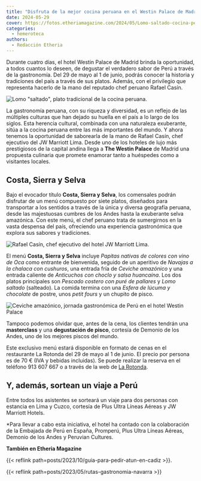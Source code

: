 ```yaml
---
title: "Disfruta de la mejor cocina peruana en el Westin Palace de Madrid (sólo 4 días)"
date: 2024-05-29
cover: https://fotos.etheriamagazine.com/2024/05/Lomo-saltado-cocina-peruana.jpg
categories: 
  - hemeroteca
authors: 
  - Redacción Etheria
---
```


Durante cuatro días, el hotel Westin Palace de Madrid brinda la oportunidad, a todos 
cuantos lo deseen, de degustar el verdadero sabor de Perú a través de la gastronomía. 
Del 29 de mayo al 1 de junio, podrás conocer la historia y tradiciones del país a través 
de sus platos. Además, con el privilegio que representa hacerlo de la mano del reputado 
chef peruano Rafael Casín. 

![Lomo "saltado", plato tradicional de la cocina peruana.](https://fotos.etheriamagazine.com/2024/05/Lomo-saltado-cocina-peruana.jpg 'Lomo "saltado", plato tradicional de la cocina peruana.')

La gastronomía peruana, con su riqueza y diversidad, es un reflejo de las múltiples 
culturas que han dejado su huella en el país a lo largo de los siglos. Esta herencia 
cultural, combinada con una naturaleza exuberante, sitúa a la cocina peruana entre las 
más importantes del mundo. Y ahora tenemos la oportunidad de saborearla de la mano de 
Rafael Casín, chef ejecutivo del JW Marriott Lima. Desde uno de los hoteles de lujo más 
prestigiosos de la capital andina llega a **The Westin Palace** de Madrid una propuesta 
culinaria que promete enamorar tanto a huéspedes como a visitantes locales. 

## Costa, Sierra y Selva

Bajo el evocador título **Costa, Sierra y Selva**, los comensales podrán disfrutar de un 
menú compuesto por siete platos, diseñados para transportar a los sentidos a través de 
la única y diversa geografía peruana, desde las majestuosas cumbres de los Andes hasta 
la exuberante selva amazónica. Con este menú, el chef peruano trata de sumergirnos en la 
vasta despensa del país, ofreciendo una experiencia gastronómica que explora sus sabores 
y tradiciones. 

![Rafael Casín, chef ejecutivo del hotel JW Marriott Lima.](https://fotos.etheriamagazine.com/2024/05/chef-peru-hotel-palace.jpg "Rafael Casín, chef ejecutivo del hotel JW Marriott Lima.")

El menú **Costa, Sierra y Selva** incluye _Papitas nativas de colores con vino de Oca_ 
como entrante de bienvenida, seguido de un aperitivo de _Navajas a la chalaca con 
cushuros_, una entrada fría de _Ceviche amazónico_ y una entrada caliente de _Anticuchos 
con choclo y salsa huancaína_. Los dos platos principales son _Pescado costero con puré 
de pallares_ y _Lomo saltado_ (salteado). La comida termina con una _Esfera de lúcuma y 
chocolate_ de postre, unos _petit fours_ y un chupito de pisco. 

![Ceviche amazónico, jornada gastronómica de Perú en el hotel Westin Palace](https://fotos.etheriamagazine.com/2024/05/cocina-peruana-westin-palace.jpg "Ceviche amazónico. © Etheria Magazine")

Tampoco podemos olvidar que, antes de la cena, los clientes tendrán una **masterclass** 
y una **degustación de pisco**, cortesía de Demonio de los Andes, uno de los mejores 
piscos del mundo. 

Este exclusivo menú estará disponible en formato de cenas en el restaurante La Rotonda 
del 29 de mayo al 1 de junio. El precio por persona es de 70 € (IVA y bebidas 
incluidas). Se puede realizar la reserva en el teléfono 913 607 667 o a través de la web 
de [La Rotonda](http://www.larotondapalace.com). 

## Y, además, sortean un viaje a Perú

Entre todos los asistentes se sorteará un viaje para dos personas con estancia en Lima y 
Cuzco, cortesía de Plus Ultra Líneas Aéreas y JW Marriott Hotels. 

\*Para llevar a cabo esta iniciativa, el hotel ha contado con la colaboración de la 
Embajada de Perú en España, Promperú, Plus Ultra Líneas Aéreas, Demonio de los Andes y 
Peruvian Cultures. 

**También en Etheria Magazine** 

{{< reflink path=posts/2023/10/guia-para-pedir-atun-en-cadiz >}}. 

{{< reflink path=posts/2023/05/rutas-gastronomia-navarra >}}
